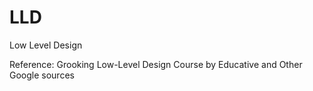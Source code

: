 # LLD
Low Level Design 

Reference: Grooking Low-Level Design Course by Educative and Other Google sources


